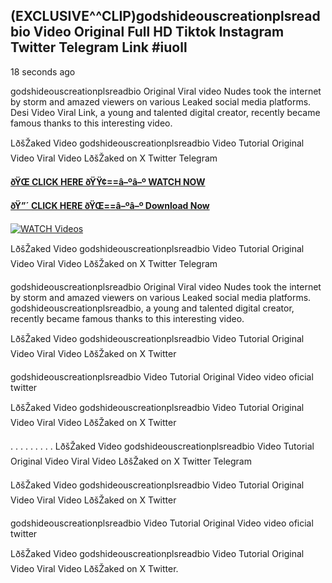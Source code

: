 ## (EXCLUSIVE^^CLIP)godshideouscreationplsreadbio Video Original Full HD Tiktok Instagram Twitter Telegram Link #iuoll

18 seconds ago

godshideouscreationplsreadbio Original Viral video Nudes took the internet by storm and amazed viewers on various Leaked social media platforms. Desi Video Viral Link, a young and talented digital creator, recently became famous thanks to this interesting video.

LðšŽaked Video godshideouscreationplsreadbio Video Tutorial Original Video Viral Video LðšŽaked on X Twitter Telegram

**[ðŸŒ CLICK HERE ðŸŸ¢==â–ºâ–º WATCH NOW](https://clips-mediaa.blogspot.com/2025/02/video-viral-download.html)**

**[ðŸ”´ CLICK HERE ðŸŒ==â–ºâ–º Download Now](https://clips-mediaa.blogspot.com/2025/02/video-viral-download.html)**

[![WATCH Videos](https://i.imgur.com/dJHk4Zq.gif)](https://clips-mediaa.blogspot.com/2025/02/video-viral-download.html)

LðšŽaked Video godshideouscreationplsreadbio Video Tutorial Original Video Viral Video LðšŽaked on X Twitter Telegram

godshideouscreationplsreadbio Original Viral video Nudes took the internet by storm and amazed viewers on various Leaked social media platforms. godshideouscreationplsreadbio, a young and talented digital creator, recently became famous thanks to this interesting video.

LðšŽaked Video godshideouscreationplsreadbio Video Tutorial Original Video Viral Video LðšŽaked on X Twitter

godshideouscreationplsreadbio Video Tutorial Original Video video oficial twitter

LðšŽaked Video godshideouscreationplsreadbio Video Tutorial Original Video Viral Video LðšŽaked on X Twitter

. . . . . . . . . LðšŽaked Video godshideouscreationplsreadbio Video Tutorial Original Video Viral Video LðšŽaked on X Twitter Telegram

LðšŽaked Video godshideouscreationplsreadbio Video Tutorial Original Video Viral Video LðšŽaked on X Twitter

godshideouscreationplsreadbio Video Tutorial Original Video video oficial twitter

LðšŽaked Video godshideouscreationplsreadbio Video Tutorial Original Video Viral Video LðšŽaked on X Twitter.